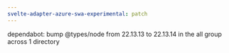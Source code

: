 ```yaml
---
svelte-adapter-azure-swa-experimental: patch
---
```


dependabot: bump @types/node from 22.13.13 to 22.13.14 in the all group across 1 directory
